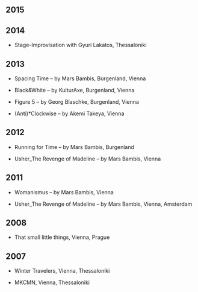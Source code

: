 ## 2015

## 2014

- Stage-Improvisation with Gyuri Lakatos, Thessaloniki

## 2013

- Spacing Time – by Mars Bambis, Burgenland, Vienna

- Black&White – by KulturAxe, Burgenland, Vienna

- Figure 5 – by Georg Blaschke, Burgenland, Vienna

- (Anti)*Clockwise – by Akemi Takeya, Vienna

## 2012

- Running for Time – by Mars Bambis, Burgenland

- Usher_The Revenge of Madeline – by Mars Bambis, Vienna

## 2011

- Womanismus – by Mars Bambis, Vienna

- Usher_The Revenge of Madeline – by Mars Bambis, Vienna, Amsterdam

## 2008

- That small little things, Vienna, Prague

## 2007

- Winter Travelers, Vienna, Thessaloniki

- MKCMN, Vienna, Thessaloniki
